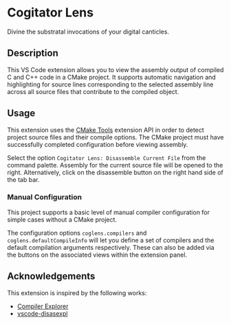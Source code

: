 # Cogitator Lens

Divine the substratal invocations of your digital canticles.

## Description

This VS Code extension allows you to view the assembly output of compiled C and C++ code in a CMake
project. It supports automatic navigation and highlighting for source lines corresponding to the
selected assembly line across all source files that contribute to the compiled object.

## Usage

This extension uses the
[CMake Tools](https://marketplace.visualstudio.com/items?itemName=ms-vscode.cmake-tools) extension
API in order to detect project source files and their compile options. The CMake project must have
successfully completed configuration before viewing assembly.

Select the option `Cogitator Lens: Disassemble Current File` from the command palette. Assembly for
the current source file will be opened to the right. Alternatively, click on the disassemble button
on the right hand side of the tab bar.

### Manual Configuration

This project supports a basic level of manual compiler configuration for simple cases without a
CMake project.

The configuration options `coglens.compilers` and `coglens.defaultCompileInfo` will let you define
a set of compilers and the default compilation arguments respectively. These can also be added via
the buttons on the associated views within the extension panel.

## Acknowledgements

This extension is inspired by the following works:
- [Compiler Explorer](https://github.com/mattgodbolt/compiler-explorer)
- [vscode-disasexpl](https://github.com/dseight/vscode-disasexpl)
